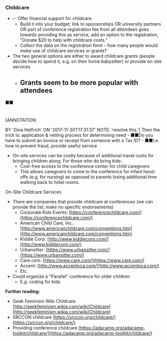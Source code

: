 ### Childcare

- ✅ Offer financial support for childcare.
  - Build it into your budget; link to sponsorships OR university partners OR part of conference registration fee from all attendees goes towards providing this as service, add an option to the registration, &quot;Donate $20 to help with childcare costs.&quot;
  - Collect the data on the registration form - how many people would make use of childcare services or grants?
- The two general options are either to award childcare grants (people decide how to spend it, e.g. on their home babysitter) or provide on-site services
  - Grants seem to be more popular with attendees
    -
■■
#
[ANNOTATION:

BY &#39;Gina Helfrich&#39;
ON &#39;2017-11-30T17:31:37&#39;
NOTE: &#39;resolve this.&#39;]
Then the trick is: application &amp; vetting process for determining need
    - ■■Do you have to submit an invoice or receipt from someone with a Tax ID?
    - ■■I.e. how to prevent fraud, provide useful service
- On-site services can be costly because of additional travel costs for bringing children along.  For those who do bring kids:
  - Cost-free access to the conference center for child caregivers
  - This allows caregivers to come to the conference for infant hand-offs (e.g. for nursing) as opposed to parents losing additional time walking back to hotel rooms.

On-Site Childcare Services

- There are companies that provide childcare at conferences (we can provide the list; make no specific endorsements)
  - Corporate Kids Events: [https://conferencechildcare.com/](https://conferencechildcare.com/)
  - American Child Care, Inc.: [http://www.americanchildcare.com/conventions.htm](http://www.americanchildcare.com/conventions.htm)
  - Kiddie Corp: [http://www.kiddiecorp.com/](http://www.kiddiecorp.com/)
  - Urbansitter: [https://www.urbansitter.com/](https://www.urbansitter.com/)
  - Care.com: [https://www.care.com/](https://www.care.com/)
  - Accent: [http://www.accentoca.com/](http://www.accentoca.com/)
  - Etc.
- Could organize a &quot;Parallel&quot; conference for older children
  - E.g. coding for kids

**Further reading:**

- Geek Feminism Wiki Childcare [http://geekfeminism.wikia.com/wiki/Childcare](http://geekfeminism.wikia.com/wiki/Childcare)
- SRCCON childcare [https://srccon.org/childcare/](https://srccon.org/childcare/)
- Providing conference childcare [https://adacamp.org/adacamp-toolkit/childcare/](https://adacamp.org/adacamp-toolkit/childcare/)